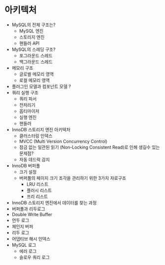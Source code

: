 # 아키텍처
- MySQL의 전체 구조는?
  - MySQL 엔진
  - 스토리지 엔진
  - 핸들러 API
- MySQL의 스레딩 구조?
  - 포그라운드 스레드
  - 백그라운드 스레드
- 메모리 구조
  - 글로벌 메모리 영역
  - 로컬 메모리 영역
- 플러그인 모델과 컴포넌트 모델 ?
- 쿼리 실행 구조
  - 쿼리 파서
  - 전처리기
  - 옵티마이저
  - 실행 엔진
  - 핸들러
- InnoDB 스토리지 엔진 아키텍처
  - 클러스터링 인덱스
  - MVCC (Multi Version Concurrency Control)
  - 잠금 없는 일관된 읽기 (Non-Locking Consistent Read)로 인해 생길수 있는 문제점?
  - 자동 데드락 감지
- InnoDB 버퍼풀
  - 크기 설정
  - 버퍼풀의 페이지 크기 조각을 관리하기 위한 3가지 자료구조
    - LRU 리스트
    - 플러시 리스트
    - 프리 리스트
- InnoDB 스토리지 엔진에서 데이터를 찾는 과정
- 버퍼풀과 리두로그 
- Double Write Buffer
- 언두 로그
- 체인지 버퍼
- 리두 로그
- 어댑티브 해시 인덱스
- MySQL 로그
  - 에러 로그
  - 슬로우 쿼리 로그 
